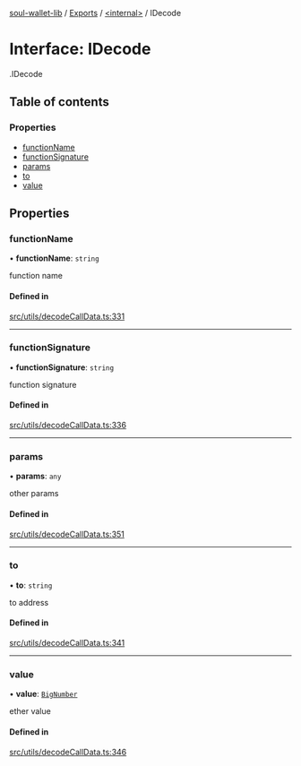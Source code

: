 [soul-wallet-lib](../README.md) / [Exports](../modules.md) / [<internal\>](../modules/internal_.md) / IDecode

# Interface: IDecode

[<internal>](../modules/internal_.md).IDecode

## Table of contents

### Properties

- [functionName](internal_.IDecode.md#functionname)
- [functionSignature](internal_.IDecode.md#functionsignature)
- [params](internal_.IDecode.md#params)
- [to](internal_.IDecode.md#to)
- [value](internal_.IDecode.md#value)

## Properties

### functionName

• **functionName**: `string`

function name

#### Defined in

[src/utils/decodeCallData.ts:331](https://github.com/zhangshengjie/soulwalletlib/blob/93d2029/src/utils/decodeCallData.ts#L331)

___

### functionSignature

• **functionSignature**: `string`

function signature

#### Defined in

[src/utils/decodeCallData.ts:336](https://github.com/zhangshengjie/soulwalletlib/blob/93d2029/src/utils/decodeCallData.ts#L336)

___

### params

• **params**: `any`

other params

#### Defined in

[src/utils/decodeCallData.ts:351](https://github.com/zhangshengjie/soulwalletlib/blob/93d2029/src/utils/decodeCallData.ts#L351)

___

### to

• **to**: `string`

to address

#### Defined in

[src/utils/decodeCallData.ts:341](https://github.com/zhangshengjie/soulwalletlib/blob/93d2029/src/utils/decodeCallData.ts#L341)

___

### value

• **value**: [`BigNumber`](../classes/internal_.BigNumber.md)

ether value

#### Defined in

[src/utils/decodeCallData.ts:346](https://github.com/zhangshengjie/soulwalletlib/blob/93d2029/src/utils/decodeCallData.ts#L346)
